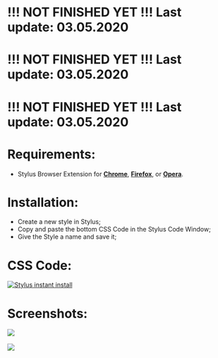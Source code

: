 # !!! NOT FINISHED YET !!! Last update: 03.05.2020
# !!! NOT FINISHED YET !!! Last update: 03.05.2020
# !!! NOT FINISHED YET !!! Last update: 03.05.2020

# Requirements:
 - Stylus Browser Extension for [**Chrome**](https://chrome.google.com/webstore/detail/stylus/clngdbkpkpeebahjckkjfobafhncgmne), [**Firefox**](https://addons.mozilla.org/en-US/firefox/addon/styl-us/), or [**Opera**](https://addons.opera.com/en/extensions/details/stylus/).

# Installation:
 - Create a new style in Stylus;
 - Copy and paste the bottom CSS Code in the Stylus Code Window;
 - Give the Style a name and save it;

# CSS Code:
[![Stylus instant install](https://img.shields.io/badge/eiszeit%20manager-%20Dark-282828.svg?style=popout&logoColor=29FDFD&labelColor=606060&logo=Stylus)](https://raw.githubusercontent.com/MadameSolette/Stylus/master/eiszeit-manager.de/dark.css)

# Screenshots:
<image src="https://raw.githubusercontent.com/MadameSolette/Stylus/master/eiszeit-manager.de/images/01.png"><br><br>
<image src="https://raw.githubusercontent.com/MadameSolette/Stylus/master/eiszeit-manager.de/images/02.png"><br><br>

